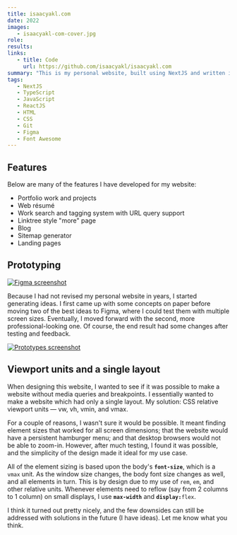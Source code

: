 ```yaml
---
title: isaacyakl.com
date: 2022
images:
   - isaacyakl-com-cover.jpg
role:
results:
links:
   - title: Code
     url: https://github.com/isaacyakl/isaacyakl.com
summary: "This is my personal website, built using NextJS and written in TypeScript. It features my portfolio, contact info, blog, social media links, and a web-based résumé. My site experiments with using CSS relative viewport units for element sizing and layouts instead of media queries and breakpoints, meaning it has a single layout."
tags:
   - NextJS
   - TypeScript
   - JavaScript
   - ReactJS
   - HTML
   - CSS
   - Git
   - Figma
   - Font Awesome
---
```


## Features

Below are many of the features I have developed for my website:

-  Portfolio work and projects
-  Web résumé
-  Work search and tagging system with URL query support
-  Linktree style "more" page
-  Blog
-  Sitemap generator
-  Landing pages

## Prototyping

[![Figma screenshot](/img/work/isaacyakl-com-ss1-figma.jpg)](/img/work/isaacyakl-com-ss1-figma.jpg)

Because I had not revised my personal website in years, I started generating ideas. I first came up with some concepts on paper before moving two of the best ideas to Figma, where I could test them with multiple screen sizes. Eventually, I moved forward with the second, more professional-looking one. Of course, the end result had some changes after testing and feedback.

[![Prototypes screenshot](/img/work/isaacyakl-com-ss2-ideas.jpg)](/img/work/isaacyakl-com-ss2-ideas.jpg)

## Viewport units and a single layout

When designing this website, I wanted to see if it was possible to make a website without media queries and breakpoints. I essentially wanted to make a website which had only a single layout. My solution: CSS relative viewport units &mdash; vw, vh, vmin, and vmax.

For a couple of reasons, I wasn't sure it would be possible. It meant finding element sizes that worked for all screen dimensions; that the website would have a persistent hamburger menu; and that desktop browsers would not be able to zoom-in. However, after much testing, I found it was possible, and the simplicity of the design made it ideal for my use case.

All of the element sizing is based upon the body's **`font-size`**, which is a `vmax` unit. As the window size changes, the body font size changes as well, and all elements in turn. This is by design due to my use of `rem`, `em`, and other relative units. Whenever elements need to reflow (say from 2 columns to 1 column) on small displays, I use **`max-width`** and **`display:`**`flex`.

I think it turned out pretty nicely, and the few downsides can still be addressed with solutions in the future (I have ideas). Let me know what you think.
